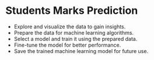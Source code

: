 # Students Marks Prediction
- Explore and visualize the data to gain insights.
- Prepare the data for machine learning algorithms.
- Select a model and train it using the prepared data.
- Fine-tune the model for better performance.
- Save the trained machine learning model for future use.